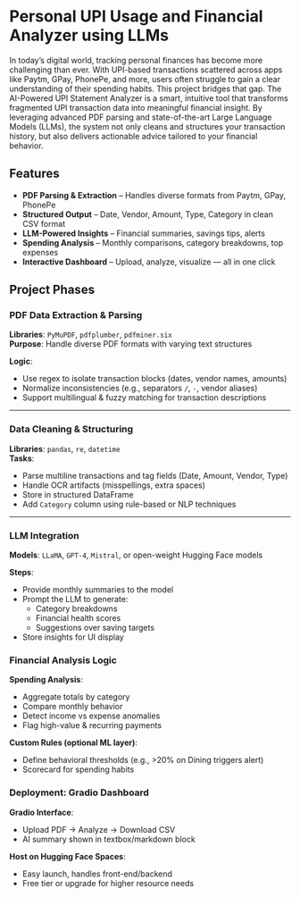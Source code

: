 # Personal UPI Usage and Financial Analyzer using LLMs

In today’s digital world, tracking personal finances has become more challenging than ever. With UPI-based transactions scattered across apps like Paytm, GPay, PhonePe, and more, users often struggle to gain a clear understanding of their spending habits.
This project bridges that gap. The AI-Powered UPI Statement Analyzer is a smart, intuitive tool that transforms fragmented UPI transaction data into meaningful financial insight. By leveraging advanced PDF parsing and state-of-the-art Large Language Models (LLMs), the system not only cleans and structures your transaction history, but also delivers actionable advice tailored to your financial behavior.

## Features

- **PDF Parsing & Extraction** – Handles diverse formats from Paytm, GPay, PhonePe
- **Structured Output** – Date, Vendor, Amount, Type, Category in clean CSV format
- **LLM-Powered Insights** – Financial summaries, savings tips, alerts
- **Spending Analysis** – Monthly comparisons, category breakdowns, top expenses
- **Interactive Dashboard** – Upload, analyze, visualize — all in one click

## Project Phases

### PDF Data Extraction & Parsing

**Libraries**: `PyMuPDF`, `pdfplumber`, `pdfminer.six`  
**Purpose**: Handle diverse PDF formats with varying text structures

**Logic**:
- Use regex to isolate transaction blocks (dates, vendor names, amounts)
- Normalize inconsistencies (e.g., separators `/`, `-`, vendor aliases)
- Support multilingual & fuzzy matching for transaction descriptions

---

### Data Cleaning & Structuring

**Libraries**: `pandas`, `re`, `datetime`  
**Tasks**:
- Parse multiline transactions and tag fields (Date, Amount, Vendor, Type)
- Handle OCR artifacts (misspellings, extra spaces)
- Store in structured DataFrame
- Add `Category` column using rule-based or NLP techniques

---

### LLM Integration

**Models**: `LLaMA`, `GPT-4`, `Mistral`, or open-weight Hugging Face models

**Steps**:
- Provide monthly summaries to the model
- Prompt the LLM to generate:
  - Category breakdowns
  - Financial health scores
  - Suggestions over saving targets
- Store insights for UI display

### Financial Analysis Logic

**Spending Analysis**:
- Aggregate totals by category
- Compare monthly behavior
- Detect income vs expense anomalies
- Flag high-value & recurring payments

**Custom Rules (optional ML layer)**:
- Define behavioral thresholds (e.g., >20% on Dining triggers alert)
- Scorecard for spending habits

### Deployment: Gradio Dashboard

**Gradio Interface**:
- Upload PDF → Analyze → Download CSV
- AI summary shown in textbox/markdown block

**Host on Hugging Face Spaces**:
- Easy launch, handles front-end/backend
- Free tier or upgrade for higher resource needs


